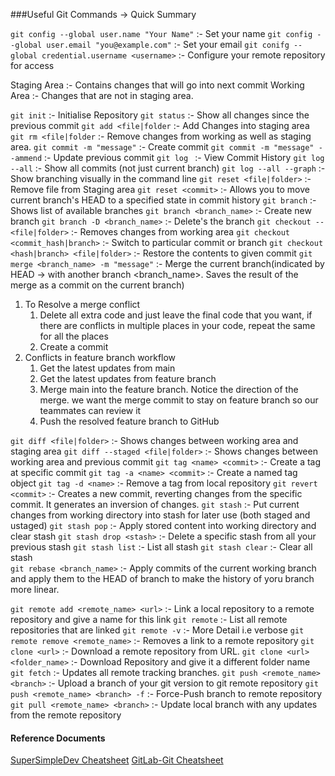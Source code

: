 ###Useful Git Commands -> Quick Summary 

`git config --global user.name "Your Name"` :- Set your name 
`git config --global user.email "you@example.com"` :- Set your email
`git conifg --global credential.username <username>` :- Configure your remote repository for access

Staging Area :- Contains changes that will go into next commit
Working Area :- Changes that are not in staging area. 

`git init` :- Initialise Repository 
`git status` :- Show all changes since the previous commit 
`git add <file|folder` :- Add Changes into staging area
`git rm <file|folder` :- Remove changes from working as well as staging area.
`git commit -m "message"` :- Create commit
`git commit -m "message" --ammend` :- Update previous commit
`git log ` :- View Commit History 
`git log --all` :- Show all commits (not just current branch)
`git log --all --graph` :- Show branching visually in the command line
`git reset <file|folder>` :- Remove file from Staging area 
`git reset <commit>` :- Allows you to move current branch's HEAD to a specified state in commit history 
`git branch` :- Shows list of available branches
`git branch <branch_name>` :- Create new branch
`git branch -D <branch_name>` :- Delete's the branch 
`git checkout --<file|folder>` :- Removes changes from working area
`git checkout <commit_hash|branch>` :- Switch to particular commit or branch 
`git checkout <hash|branch> <file|folder>` :- Restore the contents to given commit
`git merge <branch_name> -m "message"` :- Merge the current branch(indicated by HEAD -> with another branch <branch_name>. Saves the result of the merge as a commit on the current branch)
1. To Resolve a merge conflict
	1. Delete all extra code and just leave the final code that you want, if there are conflicts in multiple places in your code, repeat the same for all the places
	2. Create a commit
2. Conflicts in feature branch workflow
	1. Get the latest updates from main
	2. Get the latest updates from feature branch 
	3. Merge main into the feature branch. Notice the direction of the merge. we want the merge commit to stay on feature branch so our teammates can review it 
	4. Push the resolved feature branch to GitHub 

`git diff <file|folder>` :- Shows changes between working area and staging area
`git diff --staged <file|folder>` :- Shows changes between working area and previous commit 
`git tag <name> <commit>` :- Create a tag at specific commit 
`git tag -a <name> <commit>` :- Create a named tag object
`git tag -d <name>` :- Remove a tag from local repository 
`git revert <commit>` :- Creates a new commit, reverting changes from the specific commit. It generates an inversion of changes.
`git stash` :- Put current changes from working directory into stash for later use (both staged and ustaged)
`git stash pop` :- Apply stored content into working directory and clear stash 
`git stash drop <stash>`  :- Delete a specific stash from all your previous stash 
`git stash list` :- List all stash 
`git stash clear` :- Clear all stash  
`git rebase <branch_name>` :- Apply commits of the current working branch and apply them to the HEAD of branch to make the history of yoru branch more linear. 

`git remote add <remote_name> <url>` :- Link a local repository to a remote repository and give a name for this link
`git remote` :- List all remote repositories that are linked
`git remote -v` :- More Detail i.e verbose
`git remote remove <remote_name>` :- Removes a link to a remote repository 
`git clone <url>` :- Download a remote repository from URL.
`git clone <url> <folder_name>` :- Download Repository and give it a different folder name
`git fetch` :- Updates all remote tracking branches. 
`git push <remote_name> <branch>` :- Upload a branch of your git version to git remote repository 
`git push <remote_name> <branch> -f` :- Force-Push branch to remote repository 
`git pull <remote_name> <branch>` :- Update local branch with any updates from the remote repository 


#### Reference Documents 
[SuperSimpleDev Cheatsheet](docs/SuperSimpleDev-GitCheatSheet.pdf)
[GitLab-Git Cheatsheet](GitCheatsheet.pdf)
